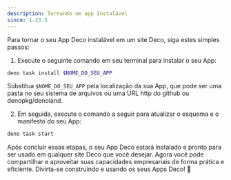 ```yaml
---
description: Tornando um app Instalável
since: 1.23.3
---
```


Para tornar o seu App Deco instalável em um site Deco, siga estes simples passos:

1. Execute o seguinte comando em seu terminal para instalar o seu App:

```bash
deno task install $NOME_DO_SEU_APP
```

Substitua `$NOME_DO_SEU_APP` pela localização da sua App, que pode ser uma pasta no seu sistema de arquivos ou uma URL http do github ou denopkg/denoland.

2. Em seguida, execute o comando a seguir para atualizar o esquema e o manifesto do seu App:

```bash
deno task start
```

Após concluir essas etapas, o seu App Deco estará instalado e pronto para ser usado em qualquer site Deco que você desejar. Agora você pode compartilhar e aproveitar suas capacidades empresariais de forma prática e eficiente. Divirta-se construindo e usando os seus Apps Deco! 🚀

